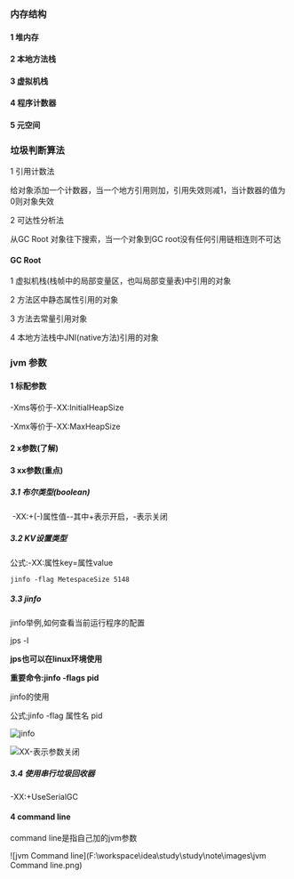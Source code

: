 ### 内存结构

#### 1 堆内存

#### 2 本地方法栈

#### 3 虚拟机栈

#### 4 程序计数器

#### 5 元空间

### 垃圾判断算法

1 引用计数法

给对象添加一个计数器，当一个地方引用则加，引用失效则减1，当计数器的值为0则对象失效

2 可达性分析法

从GC Root 对象往下搜索，当一个对象到GC root没有任何引用链相连则不可达

#### GC Root

1 虚拟机栈(栈帧中的局部变量区，也叫局部变量表)中引用的对象

2 方法区中静态属性引用的对象

3 方法去常量引用对象

4 本地方法栈中JNI(native方法)引用的对象

### jvm 参数

#### 1 标配参数

-Xms等价于-XX:InitialHeapSize

-Xmx等价于-XX:MaxHeapSize

#### 2 x参数(了解)

#### 3 xx参数(重点)

##### 3.1 布尔类型(boolean)

​	 -XX:+(-)属性值--其中+表示开启，-表示关闭

##### 3.2 KV设置类型

公式:-XX:属性key=属性value

~~~ shell
jinfo -flag MetespaceSize 5148
~~~



##### 3.3 jinfo

jinfo举例,如何查看当前运行程序的配置

 jps -l

**jps也可以在linux环境使用**

**重要命令:jinfo -flags pid**

jinfo的使用

公式;jinfo -flag  属性名  pid

![jinfo](F:\workspace\idea\study\study\note\images\jinfo.png)

![XX-表示参数关闭](F:\workspace\idea\study\study\note\images\XX-表示参数关闭.png)

##### 3.4 使用串行垃圾回收器

-XX:+UseSerialGC



#### 4 command line

command line是指自己加的jvm参数

![jvm Command line](F:\workspace\idea\study\study\note\images\jvm Command line.png)